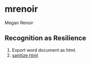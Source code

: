 # mrenoir
Megan Renoir


## Recognition as Resilience

1. Export word document as html.
2. [sanitize html](https://www.igorware.com/tools/word-html-sanitizer#:~:text=Word%20HTML%20Sanitizer%20is%20an,of%20input%20and%20output%20data)
